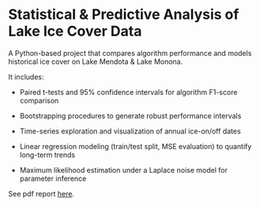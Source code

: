 # Statistical & Predictive Analysis of Lake Ice Cover Data

A Python-based project that compares algorithm performance and models historical
ice cover on Lake Mendota & Lake Monona.

It includes:

* Paired t-tests and 95% confidence intervals for algorithm F1-score comparison

* Bootstrapping procedures to generate robust performance intervals

* Time-series exploration and visualization of annual ice-on/off dates

* Linear regression modeling (train/test split, MSE evaluation) to quantify
  long-term trends

* Maximum likelihood estimation under a Laplace noise model for parameter
  inference

See pdf report [here](hw2.pdf).
